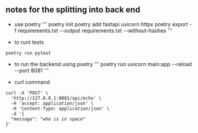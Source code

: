 ## notes for the splitting into back end

- use poetry
'''
poetry init
poetry add fastapi uvicorn httpx
poetry export -f requirements.txt --output requirements.txt --without-hashes
'''

- to runt tests
```
poetry run pytest
```
- to run the backend using poetry
'''
poetry run uvicorn main:app --reload --port 8081
'''

- curl command

```
curl -X 'POST' \
  'http://127.0.0.1:8081/api/echo' \
  -H 'accept: application/json' \
  -H 'Content-Type: application/json' \
  -d '{
  "message": "who is in space"
}'
```